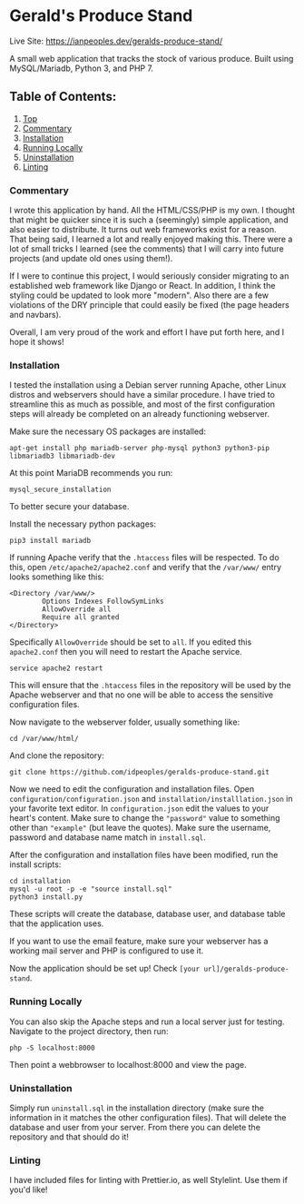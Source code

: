 # Gerald's Produce Stand
Live Site: https://ianpeoples.dev/geralds-produce-stand/

A small web application that tracks the stock of various produce. Built using MySQL/Mariadb, Python 3, and PHP 7.

## Table of Contents:
1. [Top](#geralds-produce-stand)  
2. [Commentary](#commentary)  
3. [Installation](#installation)  
4. [Running Locally](#running-locally)  
5. [Uninstallation](#uninstallation)  
6. [Linting](#linting)

### Commentary

I wrote this application by hand. All the HTML/CSS/PHP is my own. I thought that might be quicker since it is such a (seemingly) simple application, and also easier to distribute. It turns out web frameworks exist for a reason. That being said, I learned a lot and really enjoyed making this. There were a lot of small tricks I learned (see the comments) that I will carry into future projects (and update old ones using them!).  

If I were to continue this project, I would seriously consider migrating to an established web framework like Django or React. In addition, I think the styling could be updated to look more "modern". Also there are a few violations of the DRY principle that could easily be fixed (the page headers and navbars).  

Overall, I am very proud of the work and effort I have put forth here, and I hope it shows!

### Installation

I tested the installation using a Debian server running Apache, other Linux distros and webservers should have a similar procedure. I have tried to streamline this as much as possible, and most of the first configuration steps will already be completed on an already functioning webserver.

Make sure the necessary OS packages are installed:
```
apt-get install php mariadb-server php-mysql python3 python3-pip libmariadb3 libmariadb-dev
```
At this point MariaDB recommends you run:
```
mysql_secure_installation
```
To better secure your database.

Install the necessary python packages:
```
pip3 install mariadb
```

If running Apache verify that the `.htaccess` files will be respected. To do this, open `/etc/apache2/apache2.conf` and verify that the `/var/www/` entry looks something like this:
```
<Directory /var/www/>
        Options Indexes FollowSymLinks
        AllowOverride all
        Require all granted
</Directory>
```
Specifically `AllowOverride` should be set to `all`. If you edited this `apache2.conf` then you will need to restart the Apache service.
```
service apache2 restart
```
This will ensure that the `.htaccess` files in the repository will be used by the Apache webserver and that no one will be able to access the sensitive configuration files.

Now navigate to the webserver folder, usually something like:
```
cd /var/www/html/
```
And clone the repository:
```
git clone https://github.com/idpeoples/geralds-produce-stand.git
```

Now we need to edit the configuration and installation files. Open `configuration/configuration.json` and `installation/installlation.json` in your favorite text editor. In `configuration.json` edit the values to your heart's content. Make sure to change the `"password"` value to something other than `"example"` (but leave the quotes). Make sure the username, password and database name match in `install.sql`.

After the configuration and installation files have been modified, run the install scripts:
```
cd installation
mysql -u root -p -e "source install.sql"
python3 install.py
```
These scripts will create the database, database user, and database table that the application uses.

If you want to use the email feature, make sure your webserver has a working mail server and PHP is configured to use it.

Now the application should be set up! Check `[your url]/geralds-produce-stand`.

### Running Locally

You can also skip the Apache steps and run a local server just for testing. Navigate to the project directory, then run:
```
php -S localhost:8000
```
Then point a webbrowser to localhost:8000 and view the page.

### Uninstallation

Simply run `uninstall.sql` in the installation directory (make sure the information in it matches the other configuration files). That will delete the database and user from your server. From there you can delete the repository and that should do it!

### Linting

I have included files for linting with Prettier.io, as well Stylelint. Use them if you'd like!
